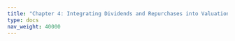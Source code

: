 ```yaml
---
title: "Chapter 4: Integrating Dividends and Repurchases into Valuation"
type: docs
nav_weight: 40000
---
```

